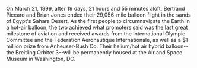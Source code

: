 On March 21, 1999, after 19 days, 21 hours and 55 minutes aloft, Bertrand Piccard and Brian Jones ended their 29,056-mile balloon flight in the sands of Egypt's Sahara Desert.
As the first people to circumnavigate the Earth in a hot-air balloon, the two achieved what promoters said was the last great milestone of aviation and received awards from the International Olympic Committee and the Federation Aeronautique Internationale, as well as a $1 million prize from Anheuser-Bush Co.
Their helium/hot air hybrid balloon--the Breitling Orbiter 3--will be permanently housed at the Air and Space Museum in Washington, DC.

